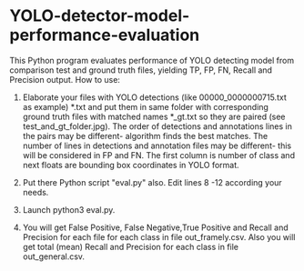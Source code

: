# YOLO-detector-model-performance-evaluation
This Python program evaluates performance of YOLO detecting model from comparison test and ground truth files, yielding TP, FP, FN, Recall and Precision output.
How to use:

1. Elaborate your files with YOLO  detections (like 00000_0000000715.txt as example) *.txt and put them in same folder with corresponding ground truth files with matched names *_gt.txt so they are paired (see test_and_gt_folder.jpg). The order of detections and annotations lines in the pairs may be different- algorithm finds the best matches. The number of lines in detections and annotation files may be different- this will be considered in FP and FN. 
  The first column is number of class and next floats are bounding box coordinates in YOLO format.

2. Put there Python script "eval.py" also. Edit lines 8 -12 according your needs.

3. Launch python3 eval.py. 

4. You will get False Positive, False Negative,True Positive and Recall and Precision for each file for each class in file out_framely.csv.
Also you will get total (mean) Recall and Precision for each class in file out_general.csv.
